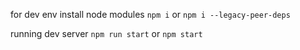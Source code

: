 for dev env
install node modules
`npm i` or `npm i --legacy-peer-deps`

running dev server
`npm run start` or `npm start`
